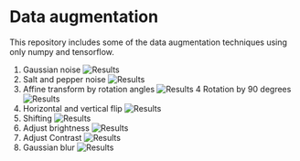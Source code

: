 # Data augmentation

This repository includes some of the data augmentation techniques using only numpy and tensorflow.

1. Gaussian noise
![Results](https://github.com/omercelik-cs/tensorflow-image-augmentation/tree/master/examples/gaussian_noise)
2. Salt and pepper noise
![Results](https://github.com/omercelik-cs/tensorflow-image-augmentation/tree/master/examples/gaussian_noise)
3. Affine transform by rotation angles
![Results](https://github.com/omercelik-cs/tensorflow-image-augmentation/tree/master/examples/gaussian_noise)
4 Rotation by 90 degrees
![Results](https://github.com/omercelik-cs/tensorflow-image-augmentation/tree/master/examples/gaussian_noise)
5. Horizontal and vertical flip
![Results](https://github.com/omercelik-cs/tensorflow-image-augmentation/tree/master/examples/gaussian_noise)
6. Shifting
![Results](https://github.com/omercelik-cs/tensorflow-image-augmentation/tree/master/examples/gaussian_noise)
7. Adjust brightness
![Results](https://github.com/omercelik-cs/tensorflow-image-augmentation/tree/master/examples/gaussian_noise)
8. Adjust Contrast
![Results](https://github.com/omercelik-cs/tensorflow-image-augmentation/tree/master/examples/gaussian_noise)
9. Gaussian blur
![Results](https://github.com/omercelik-cs/tensorflow-image-augmentation/tree/master/examples/gaussian_noise)